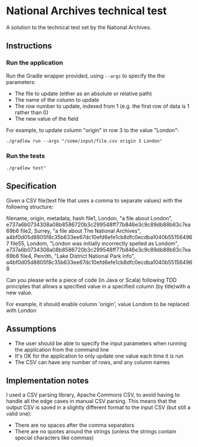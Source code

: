 # National Archives technical test

A solution to the technical test set by the National Archives.

## Instructions

### Run the application

Run the Gradle wrapper provided, using `--args` to specify the the parameters:

* The file to update (either as an absolute or relative path)
* The name of the column to update
* The row number to update, indexed from 1 (e.g. the first row of data is 1 rather than 0)
* The new value of the field

For example, to update column "origin" in row 3 to the value "London":

```
./gradlew run --args "/some/input/file.csv origin 3 London"
```

### Run the tests

```
./gradlew test"
```

## Specification

Given a CSV file(text file that uses a comma to separate values) with the following structure:


filename, origin, metadata, hash
file1, London, "a file about London", e737a6b0734308a08b8586720b3c299548ff77b846e3c9c89db88b63c7ea69b6
file2, Surrey, "a file about The National Archives", a4bf0d05d8805f8c35b633ee67dc10efd6efe1cb8dfc0ecdba1040b551564967
file55, Londom, "London was initially incorrectly spelled as Londom", e737a6b0734308a08b8586720b3c299548ff77b846e3c9c89db88b63c7ea69b6
file4, Penrith, "Lake District National Park info", a4bf0d05d8805f8c35b633ee67dc10efd6efe1cb8dfc0ecdba1040b551564968


Can you please write a piece of code (in Java or Scala) following TDD principles that allows a specified value in a specified column (by title)with a new value.

For example, it should enable column 'origin',  value Londom to be replaced with London

## Assumptions

* The user should be able to specify the input parameters when running the application from the command line
* It's OK for the application to only update one value each time it is run
* The CSV can have any number of rows, and any column names

## Implementation notes

I used a CSV parsing library, Apache Commons CSV, to avoid having to handle all the edge cases in manual CSV parsing.
This means that the output CSV is saved in a slightly different format to the input CSV (but still a valid one):

* There are no spaces after the comma separators
* There are no quotes around the strings (unless the strings contain special characters like commas)
